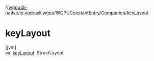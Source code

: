 //[wgpu4k-native](../../../../index.md)/[io.ygdrasil.wgpu](../../index.md)/[WGPUConstantEntry](../index.md)/[Companion](index.md)/[keyLayout](key-layout.md)

# keyLayout

[jvm]\
val [keyLayout](key-layout.md): StructLayout